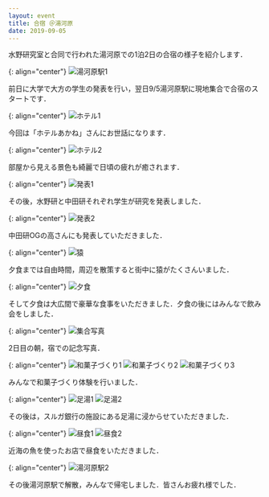 ```yaml
---
layout: event
title: 合宿 ＠湯河原
date: 2019-09-05
---
```


水野研究室と合同で行われた湯河原での1泊2日の合宿の様子を紹介します．

{: align="center"}
![湯河原駅1](/images/events/026/01.jpg)

前日に大学で大方の学生の発表を行い，翌日9/5湯河原駅に現地集合で合宿のスタートです．

{: align="center"}
![ホテル1](/images/events/026/02.jpg)

今回は「ホテルあかね」さんにお世話になります．

{: align="center"}
![ホテル2](/images/events/026/03.jpg)

部屋から見える景色も綺麗で日頃の疲れが癒されます．

{: align="center"}
![発表1](/images/events/026/04.jpg)

その後，水野研と中田研それぞれ学生が研究を発表しました．

{: align="center"}
![発表2](/images/events/026/05.jpg)

中田研OGの高さんにも発表していただきました．

{: align="center"}
![猿](/images/events/026/06.jpg)

夕食までは自由時間，周辺を散策すると街中に猿がたくさんいました．

{: align="center"}
![夕食](/images/events/026/07.jpg)

そして夕食は大広間で豪華な食事をいただきました．夕食の後にはみんなで飲み会をしました．

{: align="center"}
![集合写真](/images/events/026/08.jpg)

2日目の朝，宿での記念写真．

{: align="center"}
![和菓子づくり1](/images/events/026/09.jpg)
![和菓子づくり2](/images/events/026/10.jpg)
![和菓子づくり3](/images/events/026/11.jpg)

みんなで和菓子づくり体験を行いました．

{: align="center"}
![足湯1](/images/events/026/12.jpg)
![足湯2](/images/events/026/13.jpg)

その後は，スルガ銀行の施設にある足湯に浸からせていただきました．

{: align="center"}
![昼食1](/images/events/026/14.jpg)
![昼食2](/images/events/026/15.jpg)

近海の魚を使ったお店で昼食をいただきました．

{: align="center"}
![湯河原駅2](/images/events/026/16.jpg)

その後湯河原駅で解散，みんなで帰宅しました．皆さんお疲れ様でした．
